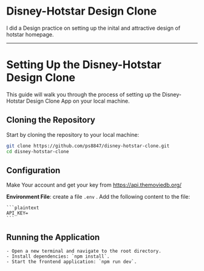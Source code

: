 # Disney-Hotstar Design Clone

I did a Design practice on setting up  the inital and attractive design of hotstar homepage.

---
# Setting Up the Disney-Hotstar Design Clone

This guide will walk you through the process of setting up the Disney-Hotstar Design Clone App on your local machine.

## Cloning the Repository

Start by cloning the repository to your local machine:

```bash
git clone https://github.com/ps8847/disney-hotstar-clone.git
cd disney-hotstar-clone
```

## Configuration

Make Your account and get your key from https://api.themoviedb.org/

**Environment File**: create a file `.env` . Add the following content to the file:

    ```plaintext
    API_KEY=
    ```

## Running the Application

    - Open a new terminal and navigate to the root directory.
    - Install dependencies: `npm install`.
    - Start the frontend application: `npm run dev`.

